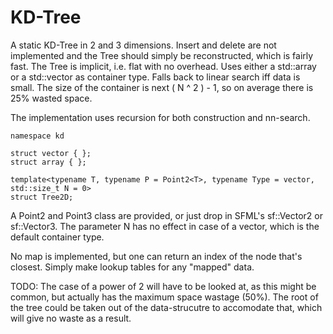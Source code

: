 
# KD-Tree

A static KD-Tree in 2 and 3 dimensions. Insert and delete are not implemented and the Tree should simply be reconstructed, which is fairly fast. The Tree is implicit, i.e. flat with no overhead. Uses either a std::array or a std::vector as container type. Falls back to linear search iff data is small. The size of the container is next ( N ^ 2 ) - 1, so on average there is 25% wasted space.

The implementation uses recursion for both construction and nn-search.

    namespace kd

    struct vector { };
    struct array { };
    
    template<typename T, typename P = Point2<T>, typename Type = vector, std::size_t N = 0>
    struct Tree2D;

A Point2 and Point3 class are provided, or just drop in SFML's sf::Vector2 or sf::Vector3. The parameter N has no effect in case of a vector, which is the default container type.

No map is implemented, but one can return an index of the node that's closest. Simply make lookup tables for any "mapped" data. 

TODO: The case of a power of 2 will have to be looked at, as this might be common, but actually has the maximum space wastage (50%). The root of the tree could be taken out of the data-strucutre to accomodate that, which will give no waste as a result.